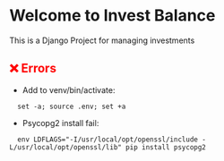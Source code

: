 # Welcome to Invest Balance

This is a Django Project for managing investments

<h2 style="color: red">❌ Errors</h2>

- Add to venv/bin/activate:

```
  set -a; source .env; set +a
```

- Psycopg2 install fail:

```
  env LDFLAGS="-I/usr/local/opt/openssl/include -L/usr/local/opt/openssl/lib" pip install psycopg2
```
